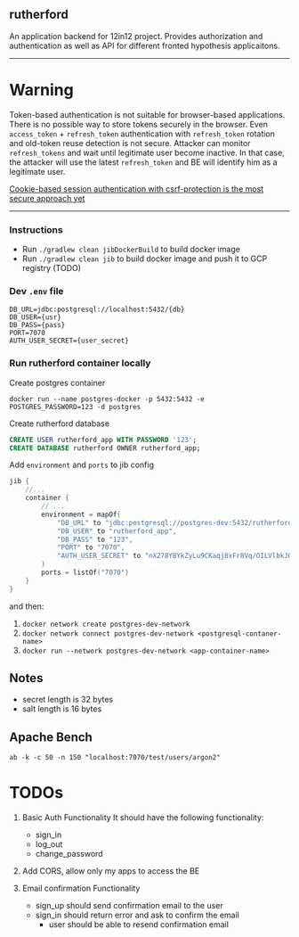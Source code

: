 ## rutherford

An application backend for 12in12 project. Provides authorization and authentication as  well as API for different fronted hypothesis applicaitons. 

---

# Warning
Token-based authentication is not suitable for browser-based applications. There is no 
possible way to store tokens securely in the browser. Even `access_token` + `refresh_token`
authentication with `refresh_token` rotation and old-token reuse detection is not secure.
Attacker can monitor `refresh_tokens` and wait until legitimate user become inactive. In that case,
the attacker will use the latest `refresh_token` and BE will identify him as a legitimate user.

<ins>Cookie-based session authentication with csrf-protection is the most secure approach yet</ins>

---

### Instructions
- Run `./gradlew clean jibDockerBuild` to build docker image
- Run `./gradlew clean jib` to build docker image and push it to GCP registry (TODO)

### Dev `.env` file
```properties
DB_URL=jdbc:postgresql://localhost:5432/{db}
DB_USER={usr}
DB_PASS={pass}
PORT=7070
AUTH_USER_SECRET={user_secret}
```

### Run rutherford container locally
Create postgres container
```
docker run --name postgres-docker -p 5432:5432 -e POSTGRES_PASSWORD=123 -d postgres
```
Create rutherford database
```sql
CREATE USER rutherford_app WITH PASSWORD '123';
CREATE DATABASE rutherford OWNER rutherford_app;
```
Add `environment` and `ports` to jib config
```kotlin
jib {
    //...
    container {
        // ...
        environment = mapOf(
            "DB_URL" to "jdbc:postgresql://postgres-dev:5432/rutherford",
            "DB_USER" to "rutherford_app",
            "DB_PASS" to "123",
            "PORT" to "7070",
            "AUTH_USER_SECRET" to "nX278YBYkZyLu9CKaqj8xFr8Vq/OILVlbkJ0C+tF08g=",
        )
        ports = listOf("7070")
    }
}
```
and then:
1. `docker network create postgres-dev-network`
2. `docker network connect postgres-dev-network <postgresql-contaner-name>`
3. `docker run --network postgres-dev-network <app-container-name>`

## Notes
- secret length is 32 bytes
- salt length is 16 bytes

## Apache Bench
`ab -k -c 50 -n 150 "localhost:7070/test/users/argon2"`

# TODOs
1. Basic Auth Functionality It should have the following functionality:
   - sign_in
   - log_out
   - change_password

2. Add CORS, allow only my apps to access the BE

3. Email confirmation Functionality
   - sign_up should send confirmation email to the user
   - sign_in should return error and ask to confirm the email
       - user should be able to resend confirmation email

